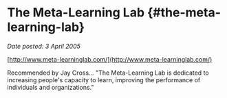 # The Meta-Learning Lab {#the-meta-learning-lab}

_Date posted: 3 April 2005_

[http://www.meta-learninglab.com/](http://www.meta-learninglab.com/)

Recommended by Jay Cross... "The Meta-Learning Lab is dedicated to increasing people's capacity to learn, improving the performance of individuals and organizations."